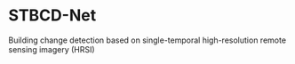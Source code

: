 # STBCD-Net
Building change detection based on single-temporal high-resolution remote sensing imagery (HRSI)

